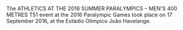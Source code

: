 The ATHLETICS AT THE 2016 SUMMER PARALYMPICS – MEN'S 400 METRES T51 event at the 2016 Paralympic Games took place on 17 September 2016, at the Estádio Olímpico João Havelange.
